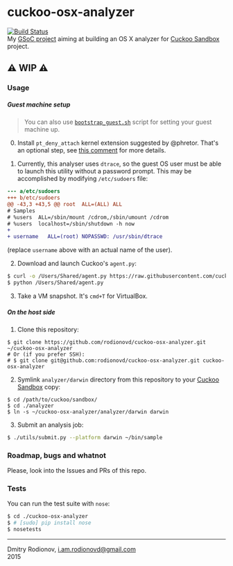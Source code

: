 # cuckoo-osx-analyzer
[![Build Status](https://travis-ci.org/rodionovd/cuckoo-osx-analyzer.svg?branch=master)](https://travis-ci.org/rodionovd/cuckoo-osx-analyzer)  
My [GSoC project](http://www.google-melange.com/gsoc/project/details/google/gsoc2015/rodionovd/5649050225344512) aiming at building an OS X analyzer for [Cuckoo Sandbox](http://www.cuckoosandbox.org/) project.  

:warning: **WIP** :warning:  
----

### Usage


##### Guest machine setup

> You can also use [`bootstrap_guest.sh`](./scripts/bootstrap_guest.sh) script for setting your guest machine up.


 0. Install `pt_deny_attach` kernel extension suggested by @phretor. That's an optional step, see [this comment](https://github.com/rodionovd/cuckoo-osx-analyzer/issues/6#issuecomment-101322097) for more details.

 1. Currently, this analyser uses `dtrace`, so the guest OS user must be able to launch this utility without a password prompt. This may be accomplished by modifying `/etc/sudoers` file:  

  ```diff
--- a/etc/sudoers
+++ b/etc/sudoers
@@ -43,3 +43,5 @@ root  ALL=(ALL) ALL
 # Samples
 # %users  ALL=/sbin/mount /cdrom,/sbin/umount /cdrom
 # %users  localhost=/sbin/shutdown -h now
+
+ username   ALL=(root) NOPASSWD: /usr/sbin/dtrace
  ```
  (replace `username` above with an actual name of the user).

 2. Download and launch Cuckoo's `agent.py`:  

  ```bash
$ curl -o /Users/Shared/agent.py https://raw.githubusercontent.com/cuckoobox/cuckoo/master/agent/agent.py
$ python /Users/Shared/agent.py
  ```

 3. Take a VM snapshot. It's `cmd+T` for VirtualBox.

##### On the host side


 1. Clone this repository:  

  ```shell
$ git clone https://github.com/rodionovd/cuckoo-osx-analyzer.git ~/cuckoo-osx-analyzer
# Or (if you prefer SSH):
# $ git clone git@github.com:rodionovd/cuckoo-osx-analyzer.git cuckoo-osx-analyzer
  ```

 2. Symlink `analyzer/darwin` directory from this repository to your [Cuckoo Sandbox](https://github.com/cuckoobox/cuckoo/) copy:

  ```shell
$ cd /path/to/cuckoo/sandbox/
$ cd ./analyzer
$ ln -s ~/cuckoo-osx-analyzer/analyzer/darwin darwin

  ```

 3. Submit an analysis job:

  ```bash
$ ./utils/submit.py --platform darwin ~/bin/sample
  ```

### Roadmap, bugs and whatnot  

Please, look into the Issues and PRs of this repo.

### Tests

You can run the test suite with `nose`:  

```bash
$ cd ./cuckoo-osx-analyzer
$ # [sudo] pip install nose
$ nosetests
```

-----

Dmitry Rodionov, i.am.rodionovd@gmail.com  
2015
